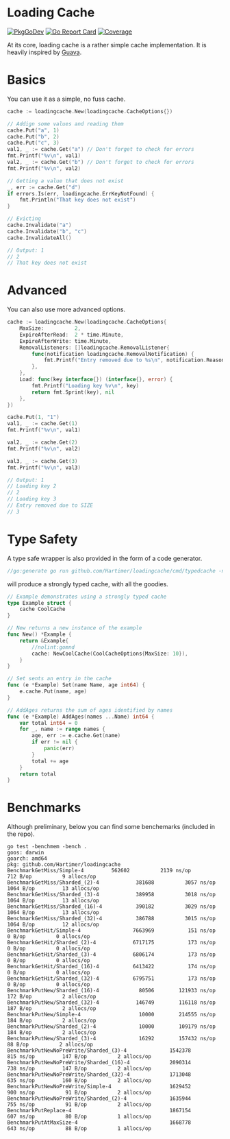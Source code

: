 # Loading Cache

[![PkgGoDev](https://pkg.go.dev/badge/github.com/Hartimer/loadingcache)](https://pkg.go.dev/github.com/Hartimer/loadingcache)
[![Go Report Card](https://goreportcard.com/badge/github.com/Hartimer/loadingcache)](https://goreportcard.com/report/github.com/Hartimer/loadingcache)
[![Coverage](https://codecov.io/gh/Hartimer/loadingcache/branch/master/graph/badge.svg)](https://codecov.io/gh/Hartimer/loadingcache)

At its core, loading cache is a rather simple cache implementation.
It is heavily inspired by [Guava](https://github.com/google/guava/wiki/CachesExplained).

# Basics

You can use it as a simple, no fuss cache.

```go
cache := loadingcache.New(loadingcache.CacheOptions{})

// Addign some values and reading them
cache.Put("a", 1)
cache.Put("b", 2)
cache.Put("c", 3)
val1, _ := cache.Get("a") // Don't forget to check for errors
fmt.Printf("%v\n", val1)
val2, _ := cache.Get("b") // Don't forget to check for errors
fmt.Printf("%v\n", val2)

// Getting a value that does not exist
_, err := cache.Get("d")
if errors.Is(err, loadingcache.ErrKeyNotFound) {
    fmt.Println("That key does not exist")
}

// Evicting
cache.Invalidate("a")
cache.Invalidate("b", "c")
cache.InvalidateAll()

// Output: 1
// 2
// That key does not exist
```

# Advanced

You can also use more advanced options.

```go
cache := loadingcache.New(loadingcache.CacheOptions{
    MaxSize:          2,
    ExpireAfterRead:  2 * time.Minute,
    ExpireAfterWrite: time.Minute,
    RemovalListeners: []loadingcache.RemovalListener{
        func(notification loadingcache.RemovalNotification) {
            fmt.Printf("Entry removed due to %s\n", notification.Reason)
        },
    },
    Load: func(key interface{}) (interface{}, error) {
        fmt.Printf("Loading key %v\n", key)
        return fmt.Sprint(key), nil
    },
})

cache.Put(1, "1")
val1, _ := cache.Get(1)
fmt.Printf("%v\n", val1)

val2, _ := cache.Get(2)
fmt.Printf("%v\n", val2)

val3, _ := cache.Get(3)
fmt.Printf("%v\n", val3)

// Output: 1
// Loading key 2
// 2
// Loading key 3
// Entry removed due to SIZE
// 3
```

# Type Safety

A type safe wrapper is also provided in the form of a code generator.

```go
//go:generate go run github.com/Hartimer/loadingcache/cmd/typedcache -name CoolCache -key "github.com/Hartimer/loadingcache/example.Name" -value int64
```

will produce a strongly typed cache, with all the goodies.

```go
// Example demonstrates using a strongly typed cache
type Example struct {
	cache CoolCache
}

// New returns a new instance of the example
func New() *Example {
	return &Example{
		//nolint:gomnd
		cache: NewCoolCache(CoolCacheOptions{MaxSize: 10}),
	}
}

// Set sents an entry in the cache
func (e *Example) Set(name Name, age int64) {
	e.cache.Put(name, age)
}

// AddAges returns the sum of ages identified by names
func (e *Example) AddAges(names ...Name) int64 {
	var total int64 = 0
	for _, name := range names {
		age, err := e.cache.Get(name)
		if err != nil {
			panic(err)
		}
		total += age
	}
	return total
}
```

# Benchmarks

Although preliminary, below you can find some benchemarks (included in the repo).

```
go test -benchmem -bench .
goos: darwin
goarch: amd64
pkg: github.com/Hartimer/loadingcache
BenchmarkGetMiss/Simple-4     	  562602	      2139 ns/op	     712 B/op	       9 allocs/op
BenchmarkGetMiss/Sharded_(2)-4         	  381688	      3057 ns/op	    1064 B/op	      13 allocs/op
BenchmarkGetMiss/Sharded_(3)-4         	  389958	      3018 ns/op	    1064 B/op	      13 allocs/op
BenchmarkGetMiss/Sharded_(16)-4        	  390182	      3029 ns/op	    1064 B/op	      13 allocs/op
BenchmarkGetMiss/Sharded_(32)-4        	  386788	      3015 ns/op	    1064 B/op	      12 allocs/op
BenchmarkGetHit/Simple-4               	 7663969	       151 ns/op	       0 B/op	       0 allocs/op
BenchmarkGetHit/Sharded_(2)-4          	 6717175	       173 ns/op	       0 B/op	       0 allocs/op
BenchmarkGetHit/Sharded_(3)-4          	 6806174	       173 ns/op	       0 B/op	       0 allocs/op
BenchmarkGetHit/Sharded_(16)-4         	 6413422	       174 ns/op	       0 B/op	       0 allocs/op
BenchmarkGetHit/Sharded_(32)-4         	 6795751	       173 ns/op	       0 B/op	       0 allocs/op
BenchmarkPutNew/Sharded_(16)-4         	   80506	    121933 ns/op	     172 B/op	       2 allocs/op
BenchmarkPutNew/Sharded_(32)-4         	  146749	    116118 ns/op	     187 B/op	       2 allocs/op
BenchmarkPutNew/Simple-4               	   10000	    214555 ns/op	     184 B/op	       2 allocs/op
BenchmarkPutNew/Sharded_(2)-4          	   10000	    109179 ns/op	     184 B/op	       2 allocs/op
BenchmarkPutNew/Sharded_(3)-4          	   16292	    157432 ns/op	      88 B/op	       2 allocs/op
BenchmarkPutNewNoPreWrite/Sharded_(3)-4         	 1542378	       815 ns/op	     147 B/op	       2 allocs/op
BenchmarkPutNewNoPreWrite/Sharded_(16)-4        	 2090314	       738 ns/op	     147 B/op	       2 allocs/op
BenchmarkPutNewNoPreWrite/Sharded_(32)-4        	 1713048	       635 ns/op	     160 B/op	       2 allocs/op
BenchmarkPutNewNoPreWrite/Simple-4              	 1629452	       900 ns/op	      91 B/op	       2 allocs/op
BenchmarkPutNewNoPreWrite/Sharded_(2)-4         	 1635944	       755 ns/op	      91 B/op	       2 allocs/op
BenchmarkPutReplace-4                           	 1867154	       607 ns/op	      80 B/op	       1 allocs/op
BenchmarkPutAtMaxSize-4                         	 1668778	       643 ns/op	      88 B/op	       1 allocs/op
```